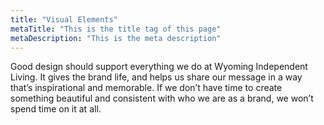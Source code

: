 ```yaml
---
title: "Visual Elements"
metaTitle: "This is the title tag of this page"
metaDescription: "This is the meta description"
---
```


Good design should support everything we do at Wyoming Independent Living. It gives the brand life, and helps us share our message in a way that’s inspirational and memorable. If we don’t have time to create something beautiful and consistent with who we are as a brand, we won’t spend time on it at all.
